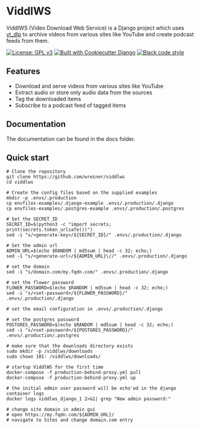 # ViddlWS

ViddlWS (Video Download Web Service) is a Django project which uses [yt_dlp](https://github.com/yt-dlp/yt-dlp) to archive videos from various sites like YouTube and create podcast feeds from them.

[![License: GPL v3](https://img.shields.io/badge/License-GPLv3-blue.svg)](https://www.gnu.org/licenses/gpl-3.0)
[![Built with Cookiecutter Django](https://img.shields.io/badge/built%20with-Cookiecutter%20Django-ff69b4.svg?logo=cookiecutter)](https://github.com/cookiecutter/cookiecutter-django/)
[![Black code style](https://img.shields.io/badge/code%20style-black-000000.svg)](https://github.com/ambv/black)

## Features

* Download and serve videos from various sites like YouTube
* Extract audio or store only audio data from the sources
* Tag the downloaded items
* Subscribe to a podcast feed of tagged items

## Documentation

The documentation can be found in the docs folder.

## Quick start

```
# Clone the repository
git clone https://github.com/wreiner/viddlws
cd viddlws

# Create the config files based on the supplied examples
mkdir -p .envs/.production
cp envfiles-examples/.django-example .envs/.production/.django
cp envfiles-examples/.postgres-example .envs/.production/.postgres

# Set the SECRET_ID
SECRET_ID=$(python3 -c "import secrets; print(secrets.token_urlsafe())")
sed -i "s/<generate-key>/${SECRET_ID}/" .envs/.production/.django

# Set the admin url
ADMIN_URL=$(echo $RANDOM | md5sum | head -c 32; echo;)
sed -i "s/<generate-url>/${ADMIN_URL}\//" .envs/.production/.django

# set the domain
sed -i "s/domain.com/my.fqdn.com/" .envs/.production/.django

# set the flower password
FLOWER_PASSWORD=$(echo $RANDOM | md5sum | head -c 32; echo;)
sed -i "s/<set-password>/${FLOWER_PASSWORD}/" .envs/.production/.django

# set the email configuration in .envs/.production/.django

# set the postgres password
POSTGRES_PASSWORD=$(echo $RANDOM | md5sum | head -c 32; echo;)
sed -i "s/<set-password>/${POSTGRES_PASSWORD}/" .envs/.production/.postgres

# make sure that the downloads directory exists
sudo mkdir -p /viddlws/downloads
sudo chown 101: /viddlws/downloads/

# startup ViddlWS for the first time
docker-compose -f production-behind-proxy.yml pull
docker-compose -f production-behind-proxy.yml up

# the initial admin user password will be echo'ed in the django container logs
docker logs viddlws_django_1 2>&1| grep "New admin password:"

# change site domain in admin gui
# open https://my.fqdn.com/${ADMIN_URL}/
# navigate to Sites and change domain.com entry
```
